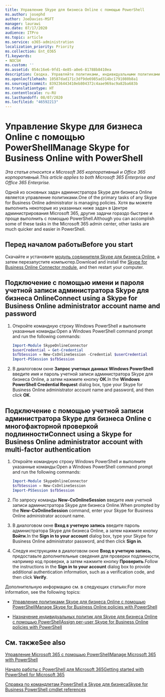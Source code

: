 ```yaml
---
title: Управление Skype для бизнеса Online с помощью PowerShell
ms.author: josephd
author: JoeDavies-MSFT
manager: laurawi
ms.date: 07/17/2020
audience: ITPro
ms.topic: article
ms.service: o365-administration
localization_priority: Priority
ms.collection: Ent_O365
f1.keywords:
- NOCSH
ms.custom: ''
ms.assetid: 054c16e6-9fd1-4e85-a0e6-81788b8410ea
description: Сводка. Управляйте политиками, индивидуальными политиками и настройками собраний Skype для бизнеса Online, используя PowerShell для Microsoft 365.
ms.openlocfilehash: 10587dad171c3df9de6985ad314bc1791080b8a1
ms.sourcegitcommit: 839236443410eb804372c4aae969ac9a82ba683b
ms.translationtype: HT
ms.contentlocale: ru-RU
ms.lasthandoff: 08/07/2020
ms.locfileid: "46592213"
---
```

# <a name="manage-skype-for-business-online-with-powershell"></a><span data-ttu-id="156ea-103">Управление Skype для бизнеса Online с помощью PowerShell</span><span class="sxs-lookup"><span data-stu-id="156ea-103">Manage Skype for Business Online with PowerShell</span></span>

<span data-ttu-id="156ea-104">*Эта статья относится к Microsoft 365 корпоративный и Office 365 корпоративный.*</span><span class="sxs-lookup"><span data-stu-id="156ea-104">*This article applies to both Microsoft 365 Enterprise and Office 365 Enterprise.*</span></span>

<span data-ttu-id="156ea-105">Одной из основных задач администратора Skype для бизнеса Online является управление политиками.</span><span class="sxs-lookup"><span data-stu-id="156ea-105">One of the primary tasks of any Skype for Business Online administrator is managing policies.</span></span> <span data-ttu-id="156ea-106">Хотя вы можете выполнить некоторые из указанных ниже задач в Центре администрирования Microsoft 365, другие задачи гораздо быстрее и проще выполнить с помощью PowerShell.</span><span class="sxs-lookup"><span data-stu-id="156ea-106">Although you can accomplish some of these tasks in the Microsoft 365 admin center, other tasks are much quicker and easier in PowerShell.</span></span> 

## <a name="before-you-start"></a><span data-ttu-id="156ea-107">Перед началом работы</span><span class="sxs-lookup"><span data-stu-id="156ea-107">Before you start</span></span>

<span data-ttu-id="156ea-108">Скачайте и установите [модуль соединителя Skype для бизнеса Online](https://www.microsoft.com/download/details.aspx?id=39366), а затем перезапустите компьютер.</span><span class="sxs-lookup"><span data-stu-id="156ea-108">Download and install the [Skype for Business Online Connector module](https://www.microsoft.com/download/details.aspx?id=39366), and then restart your computer.</span></span>


## <a name="connect-using-a-skype-for-business-online-administrator-account-name-and-password"></a><span data-ttu-id="156ea-109">Подключение с помощью имени и пароля учетной записи администратора Skype для бизнеса Online</span><span class="sxs-lookup"><span data-stu-id="156ea-109">Connect using a Skype for Business Online administrator account name and password</span></span>

1. <span data-ttu-id="156ea-110">Откройте командную строку Windows PowerShell и выполните указанные команды:</span><span class="sxs-lookup"><span data-stu-id="156ea-110">Open a Windows PowerShell command prompt and run the following commands:</span></span> 
    
   ```powershell
   Import-Module SkypeOnlineConnector
   $userCredential = Get-Credential
   $sfbSession = New-CsOnlineSession -Credential $userCredential
   Import-PSSession $sfbSession
   ```

2. <span data-ttu-id="156ea-111">В диалоговом окне **Запрос учетных данных Windows PowerShell** введите имя и пароль учетной записи администратора Skype для бизнеса Online, а затем нажмите кнопку **ОК**.</span><span class="sxs-lookup"><span data-stu-id="156ea-111">In the **Windows PowerShell Credential Request** dialog box, type your Skype for Business Online administrator account name and password, and then click **OK**.</span></span>


## <a name="connect-using-a-skype-for-business-online-administrator-account-with-multi-factor-authentication"></a><span data-ttu-id="156ea-112">Подключение с помощью учетной записи администратора Skype для бизнеса Online с многофакторной проверкой подлинности</span><span class="sxs-lookup"><span data-stu-id="156ea-112">Connect using a Skype for Business Online administrator account with multi-factor authentication</span></span>

1. <span data-ttu-id="156ea-113">Откройте командную строку Windows PowerShell и выполните указанные команды:</span><span class="sxs-lookup"><span data-stu-id="156ea-113">Open a Windows PowerShell command prompt and run the following commands:</span></span>

   ```powershell
   Import-Module SkypeOnlineConnector
   $sfbSession = New-CsOnlineSession
   Import-PSSession $sfbSession
   ```

2. <span data-ttu-id="156ea-114">По запросу команды **New-CsOnlineSession** введите имя учетной записи администратора Skype для бизнеса Online.</span><span class="sxs-lookup"><span data-stu-id="156ea-114">When prompted by the **New-CsOnlineSession** command, enter your Skype for Business Online administrator account name.</span></span>

3. <span data-ttu-id="156ea-115">В диалоговом окне **Вход в учетную запись** введите пароль администратора Skype для бизнеса Online, а затем нажмите кнопку **Войти**.</span><span class="sxs-lookup"><span data-stu-id="156ea-115">In the **Sign in to your account** dialog box, type your Skype for Business Online administrator password, and then click **Sign in**.</span></span>

4. <span data-ttu-id="156ea-116">Следуя инструкциям в диалоговом окне **Вход в учетную запись**, предоставьте дополнительные сведения для проверки подлинности, например код проверки, а затем нажмите кнопку **Проверить**.</span><span class="sxs-lookup"><span data-stu-id="156ea-116">Follow the instructions in the **Sign in to your account** dialog box to provide additional authentication information, such as a verification code, and then click **Verify**.</span></span>

<span data-ttu-id="156ea-117">Дополнительную информацию см. в следующих статьях:</span><span class="sxs-lookup"><span data-stu-id="156ea-117">For more information, see the following topics:</span></span>
  
- [<span data-ttu-id="156ea-118">Управление политиками Skype для бизнеса Online с помощью PowerShell</span><span class="sxs-lookup"><span data-stu-id="156ea-118">Manage Skype for Business Online policies with PowerShell</span></span>](manage-skype-for-business-online-policies-with-office-365-powershell.md)
    
- [<span data-ttu-id="156ea-119">Назначение индивидуальных политик для Skype для бизнеса Online с помощью PowerShell</span><span class="sxs-lookup"><span data-stu-id="156ea-119">Assign per-user Skype for Business Online policies with PowerShell</span></span>](assign-per-user-skype-for-business-online-policies-with-office-365-powershell.md)
    
## <a name="see-also"></a><span data-ttu-id="156ea-120">См. также</span><span class="sxs-lookup"><span data-stu-id="156ea-120">See also</span></span>

[<span data-ttu-id="156ea-121">Управление Microsoft 365 с помощью PowerShell</span><span class="sxs-lookup"><span data-stu-id="156ea-121">Manage Microsoft 365 with PowerShell</span></span>](manage-office-365-with-office-365-powershell.md)
  
[<span data-ttu-id="156ea-122">Начало работы с PowerShell для Microsoft 365</span><span class="sxs-lookup"><span data-stu-id="156ea-122">Getting started with PowerShell for Microsoft 365</span></span>](getting-started-with-office-365-powershell.md)

[<span data-ttu-id="156ea-123">Справка по командлетам PowerShell в Skype для бизнеса</span><span class="sxs-lookup"><span data-stu-id="156ea-123">Skype for Business PowerShell cmdlet references</span></span>](https://docs.microsoft.com/powershell/module/skype/?view=skype-ps)

